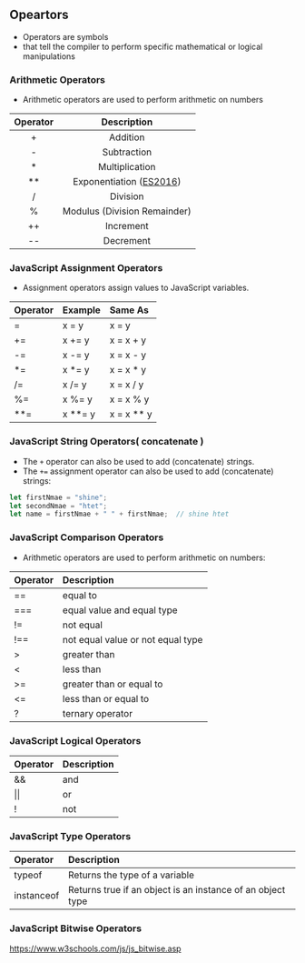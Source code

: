 ## Opeartors

- Operators are symbols 
- that tell the compiler to perform specific mathematical or logical manipulations



###  Arithmetic Operators

 - Arithmetic operators are used to perform arithmetic on numbers

| Operator |                         Description                          |
| :------: | :----------------------------------------------------------: |
|    +     |                           Addition                           |
|    -     |                         Subtraction                          |
|    *     |                        Multiplication                        |
|    **    | Exponentiation ([ES2016](https://www.w3schools.com/js/js_es6.asp)) |
|    /     |                           Division                           |
|    %     |                 Modulus (Division Remainder)                 |
|    ++    |                          Increment                           |
|    --    |                          Decrement                           |



### JavaScript Assignment Operators

- Assignment operators assign values to JavaScript variables.

| Operator | Example | Same As    |
| :------- | :------ | :--------- |
| =        | x = y   | x = y      |
| +=       | x += y  | x = x + y  |
| -=       | x -= y  | x = x - y  |
| *=       | x *= y  | x = x * y  |
| /=       | x /= y  | x = x / y  |
| %=       | x %= y  | x = x % y  |
| **=      | x **= y | x = x ** y |

 

### JavaScript String Operators( concatenate )
- The `+` operator can also be used to add (concatenate) strings.
- The `+=` assignment operator can also be used to add (concatenate) strings:

```js
let firstNmae = "shine";
let secondNmae = "htet";
let name = firstNmae + " " + firstNmae;  // shine htet
```



### JavaScript Comparison Operators

- Arithmetic operators are used to perform arithmetic on numbers:

| Operator | Description                       |
| :------- | :-------------------------------- |
| ==       | equal to                          |
| ===      | equal value and equal type        |
| !=       | not equal                         |
| !==      | not equal value or not equal type |
| >        | greater than                      |
| <        | less than                         |
| >=       | greater than or equal to          |
| <=       | less than or equal to             |
| ?        | ternary operator                  |


### JavaScript Logical Operators

| Operator | Description |
| :------- | :---------- |
| &&       | and         |
| \|\|     | or          |
| !        | not         |

### JavaScript Type Operators

| Operator   | Description                                                |
| :--------- | :--------------------------------------------------------- |
| typeof     | Returns the type of a variable                             |
| instanceof | Returns true if an object is an instance of an object type |



### JavaScript Bitwise Operators

https://www.w3schools.com/js/js_bitwise.asp